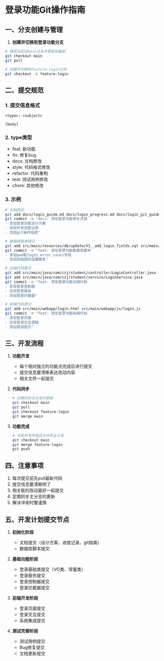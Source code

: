 # 登录功能Git操作指南

## 一、分支创建与管理
1. **创建并切换到登录功能分支**
```bash
# 确保当前在main分支并更新到最新
git checkout main
git pull

# 创建并切换到feature-login分支
git checkout -b feature-login
```

## 二、提交规范
### 1. 提交信息格式
```
<type>: <subject>

[body]
```

### 2. type类型
- feat: 新功能
- fix: 修复bug
- docs: 文档修改
- style: 代码格式修改
- refactor: 代码重构
- test: 测试用例修改
- chore: 其他修改

### 3. 示例
```bash
# 文档提交
git add docs/login_guide.md docs/login_progress.md docs/login_git_guide.md
git commit -m "docs: 添加登录功能相关文档
- 添加登录功能设计方案
- 添加开发进度记录
- 添加git操作指南"

# 数据库脚本提交
git add src/main/resources/db/update/V1__add_login_fields.sql src/main/resources/db/update/V1__update_login_data.sql
git commit -m "feat: 添加登录功能数据库脚本
- 添加pwd和login_error_count字段
- 添加初始密码设置脚本"

# 后端代码提交
git add src/main/java/com/czj/student/controller/LoginController.java
git add src/main/java/com/czj/student/service/LoginService.java
git commit -m "feat: 添加登录功能后端代码
- 实现登录控制器
- 实现登录服务
- 添加登录拦截器"

# 前端代码提交
git add src/main/webapp/login.html src/main/webapp/js/login.js
git commit -m "feat: 添加登录功能前端代码
- 添加登录页面
- 实现登录交互逻辑
- 添加错误提示"
```

## 三、开发流程
1. **功能开发**
   - 每个相对独立的功能点完成后进行提交
   - 提交信息要清晰表达改动内容
   - 相关文件一起提交

2. **代码同步**
   ```bash
   # 定期同步主分支的更新
   git checkout main
   git pull
   git checkout feature-login
   git merge main
   ```

3. **功能完成**
   ```bash
   # 功能开发完成后合并到主分支
   git checkout main
   git merge feature-login
   git push
   ```

## 四、注意事项
1. 每次提交前先pull最新代码
2. 提交信息要清晰明了
3. 相关联的改动最好一起提交
4. 定期同步主分支的更新
5. 解决冲突时要谨慎

## 五、开发计划提交节点
1. **初始化阶段**
   - 文档提交（设计方案、进度记录、git指南）
   - 数据库脚本提交

2. **基础功能阶段**
   - 登录基础类提交（VO类、常量类）
   - 登录服务提交
   - 登录控制器提交
   - 登录拦截器提交

3. **前端开发阶段**
   - 登录页面提交
   - 登录交互提交
   - 系统集成提交

4. **测试完善阶段**
   - 测试用例提交
   - Bug修复提交
   - 文档更新提交 
